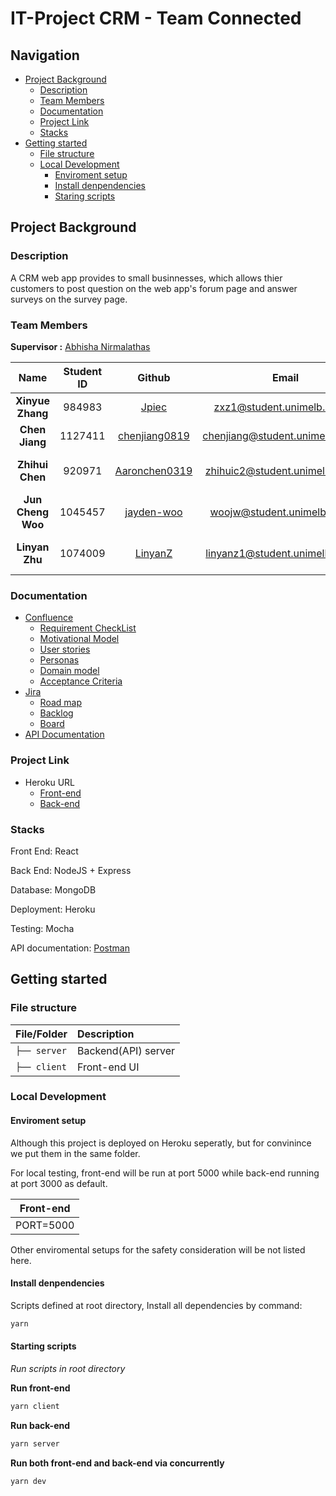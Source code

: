 # IT-Project CRM - Team Connected

## Navigation

-   [Project Background](#Project-Background)
    -   [Description](#Description)
    -   [Team Members](#Team-Members)
    -   [Documentation](#Documentation)
    -   [Project Link](#Project-Link)
    -   [Stacks](#stacks)
-   [Getting started](#Getting-started)
    -   [File structure](#File-structure)
    -   [Local Development](#Local-Development)
        -   [Enviroment setup](#Enviroment-setup)
        -   [Install denpendencies](#Install-denpendencies)
        -   [Staring scripts](#Staring-scripts)

## Project Background

### Description

A CRM web app provides to small businnesses, which allows thier customers to post question on the web app's forum page and answer surveys on the survey page.

### Team Members

**Supervisor :** [Abhisha Nirmalathas ](https://canvas.lms.unimelb.edu.au/courses/102164/users/83421)

|       Name        | Student ID |                      Github                       |                                    Email                                    |        Role         |
| :---------------: | :--------: | :-----------------------------------------------: | :-------------------------------------------------------------------------: | :-----------------: |
| **Xinyue Zhang**  |   984983   |         [Jpiec](https://github.com/Jpiec)         |      [zxz1@student.unimelb.edu.au](mailto:zxz1@student.unimelb.edu.au)      |    Scrum Master     |
|  **Chen Jiang**   |  1127411   | [chenjiang0819](https://github.com/chenjiang0819) | [chenjiang@student.unimelb.edu.au](mailto:chenjiang@student.unimelb.edu.au) |    Product Owner    |
|  **Zhihui Chen**  |   920971   | [Aaronchen0319](https://github.com/Aaronchen0319) |  [zhihuic2@student.unimelb.edu.au](mailto:zhihuic2@student.unimelb.edu.au)  | Testing and QA Lead |
| **Jun Cheng Woo** |  1045457   |    [jayden-woo](https://github.com/jayden-woo)    |     [woojw@student.unimelb.edu.au](mailto:woojw@student.unimelb.edu.au)     |   Front-end Lead    |
|  **Linyan Zhu**   |  1074009   |       [LinyanZ](https://github.com/LinyanZ)       |  [linyanz1@student.unimelb.edu.au](mailto:linyanz1@student.unimelb.edu.au)  |    Back-end Lead    |

### Documentation

-   [Confluence](https://21s2-comp30022-team-15.atlassian.net/wiki/spaces/T1S/overview?homepageId=163848)
    -   [Requirement CheckList](https://21s2-comp30022-team-15.atlassian.net/wiki/spaces/T1S/pages/3473871/Requirement+Checklist)
    -   [Motivational Model](https://21s2-comp30022-team-15.atlassian.net/wiki/spaces/T1S/pages/3473555/Motivational+Model)
    -   [User stories](https://21s2-comp30022-team-15.atlassian.net/wiki/spaces/T1S/pages/3473546/User+Stories)
    -   [Personas](https://21s2-comp30022-team-15.atlassian.net/wiki/spaces/T1S/pages/3473537/Personas)
    -   [Domain model](https://21s2-comp30022-team-15.atlassian.net/wiki/spaces/T1S/pages/16220179/Domain+Model)
    -   [Acceptance Criteria](https://21s2-comp30022-team-15.atlassian.net/wiki/spaces/T1S/pages/18154149/Acceptance+Criteria+Page)
-   [Jira](https://21s2-comp30022-team-15.atlassian.net/jira/software/projects/IP/boards/1/roadmap)
    -   [Road map](https://21s2-comp30022-team-15.atlassian.net/jira/software/projects/IP/boards/1/roadmap)
    -   [Backlog](https://21s2-comp30022-team-15.atlassian.net/jira/software/projects/IP/boards/1/backlog)
    -   [Board](https://21s2-comp30022-team-15.atlassian.net/jira/software/projects/IP/boards/1)
-   [API Documentation](https://documenter.getpostman.com/view/14853484/UV5TEJhS)

### Project Link

-   Heroku URL
    -   [Front-end](https://it-project-connected.herokuapp.com/)
    -   [Back-end](https://it-project-connected-api.herokuapp.com)

### Stacks

Front End: React

Back End: NodeJS + Express

Database: MongoDB

Deployment: Heroku

Testing: Mocha

API documentation: [Postman](https://documenter.getpostman.com/view/15417117/UUxwBoPp)

## Getting started

### File structure

| File/Folder        | Description                                    |
| :----------------- | :--------------------------------------------- |
| `├── server`       | Backend(API) server                            |
| `├── client`       | Front-end UI                                   |

### Local Development

#### Enviroment setup

Although this project is deployed on Heroku seperatly, but for convinince we put them in the same folder.

For local testing, front-end will be run at port 5000 while back-end running at port 3000 as default.

| Front-end |
| --------- |
| PORT=5000 |

Other enviromental setups for the safety consideration will be not listed here.

#### Install denpendencies

Scripts defined at root directory, Install all dependencies by command:

```bash
yarn
```

#### Starting scripts

_Run scripts in root directory_

**Run front-end**

```bash
yarn client
```

**Run back-end**

```bash
yarn server
```

**Run both front-end and back-end via concurrently**

```bash
yarn dev
```
